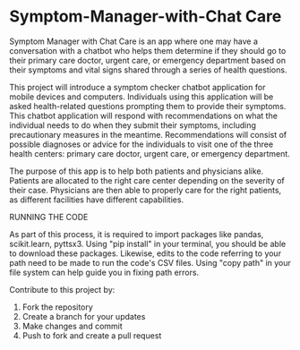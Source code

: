 # Symptom-Manager-with-Chat Care

Symptom Manager with Chat Care is an app where one may have a conversation with a chatbot who helps them determine if they should go to their primary care doctor, urgent care, or emergency department based on their symptoms and vital signs shared through a series of health questions.

This project will introduce a symptom checker chatbot application for mobile devices and computers. Individuals using this application will be asked health-related questions prompting them to provide their symptoms. This chatbot application will respond with recommendations on what the individual needs to do when they submit their symptoms, including precautionary measures in the meantime. Recommendations will consist of possible diagnoses or advice for the individuals to visit one of the three health centers: primary care doctor, urgent care, or emergency department.

The purpose of this app is to help both patients and physicians alike. Patients are allocated to the right care center depending on the severity of their case. Physicians are then able to properly care for the right patients, as different facilities have different capabilities.

RUNNING THE CODE

As part of this process, it is required to import packages like pandas, scikit.learn, pyttsx3. Using "pip install" in your terminal, you should be able to download these packages. Likewise, edits to the code referring to your path need to be made to run the code's CSV files. Using "copy path" in your file system can help guide you in fixing path errors.

Contribute to this project by:
1. Fork the repository
2. Create a branch for your updates
3. Make changes and commit
4. Push to fork and create a pull request


